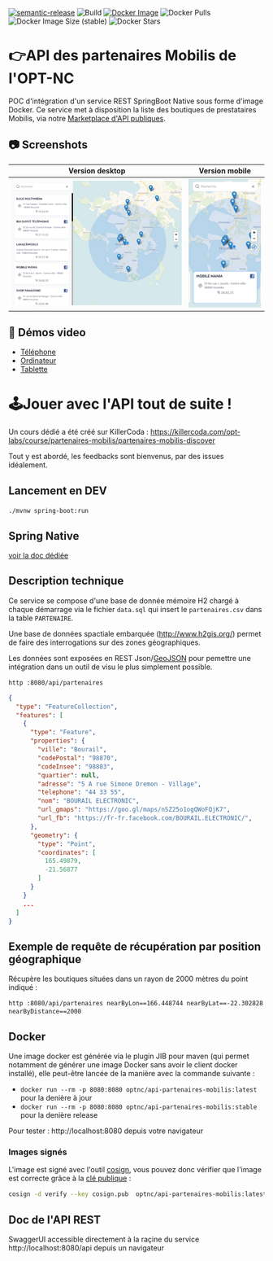 [![semantic-release](https://img.shields.io/badge/%20%20%F0%9F%93%A6%F0%9F%9A%80-semantic--release-e10079.svg)](https://github.com/semantic-release/semantic-release)
![Build](https://github.com/opt-nc/api-partenaires-mobilis/actions/workflows/maven.yml/badge.svg)
[![Docker Image](https://img.shields.io/badge/docker-homepage-blue)](https://hub.docker.com/repository/docker/optnc/api-partenaires-mobilis)
![Docker Pulls](https://img.shields.io/docker/pulls/optnc/api-partenaires-mobilis)
![Docker Image Size (stable)](https://img.shields.io/docker/image-size/optnc/api-partenaires-mobilis/stable)
![Docker Stars](https://img.shields.io/docker/stars/optnc/api-partenaires-mobilis)

# 👉API des partenaires Mobilis de l'OPT-NC

POC d'intégration d'un service REST SpringBoot Native sous forme d'image Docker.
Ce service met à disposition la liste des boutiques de prestataires Mobilis, 
via notre [Marketplace d'API publiques](https://rapidapi.com/opt-nc-opt-nc-default/api/partenaires-mobilis/details).

## 📷 Screenshots

Version desktop                            |  Version mobile
:-----------------------------------------:|:-----------------------------------------:
![screenshot](doc/screenshot-desktop.png) | ![screenshot](doc/screenshot-mobile.png)

## 🎥 Démos video

- [Téléphone](https://youtu.be/hGFMjtgEcxc)
- [Ordinateur](https://youtu.be/e7SbTiNPfWc)
- [Tablette](https://youtu.be/eW1LltvOPC8)

# 🕹️Jouer avec l'API tout de suite !

Un cours dédié a été créé sur KillerCoda : https://killercoda.com/opt-labs/course/partenaires-mobilis/partenaires-mobilis-discover

Tout y est abordé, les feedbacks sont bienvenus, par des issues idéalement.

## Lancement en DEV

`./mvnw spring-boot:run`

## Spring Native

[voir la doc dédiée](BUILD.md)

## Description technique

Ce service se compose d'une base de donnée mémoire H2 chargé à chaque démarrage via le fichier `data.sql` qui insert le 
`partenaires.csv` dans la table `PARTENAIRE`.

Une base de données spactiale embarquée (http://www.h2gis.org/) permet de faire des interrogations sur des zones géographiques.

Les données sont exposées en REST Json/[GeoJSON](https://geojson.org/) pour pemettre une intégration dans un outil de visu le plus simplement possible.

```shell
http :8080/api/partenaires
```
```json
{
  "type": "FeatureCollection",
  "features": [
    {
      "type": "Feature",
      "properties": {
        "ville": "Bourail",
        "codePostal": "98870",
        "codeInsee": "98803",
        "quartier": null,
        "adresse": "5 A rue Simone Dremon - Village",
        "telephone": "44 33 55",
        "nom": "BOURAIL ELECTRONIC",
        "url_gmaps": "https://goo.gl/maps/nSZ25o1ogQWoFQjK7",
        "url_fb": "https://fr-fr.facebook.com/BOURAIL.ELECTRONIC/",
      },
      "geometry": {
        "type": "Point",
        "coordinates": [
          165.49879,
          -21.56877
        ]
      }
    }
    ...
  ]
}
```

## Exemple de requête de récupération par position géographique

Récupère les boutiques situées dans un rayon de 2000 mètres du point indiqué :
```shell
http :8080/api/partenaires nearByLon==166.448744 nearByLat==-22.302828 nearByDistance==2000
```

## Docker

Une image docker est générée via le plugin JIB pour maven (qui permet notamment de générer une image Docker sans avoir le client docker installé), elle peut-être lancée de la manière avec la commande suivante :
- `docker run --rm -p 8080:8080 optnc/api-partenaires-mobilis:latest` pour la denière à jour
- `docker run --rm -p 8080:8080 optnc/api-partenaires-mobilis:stable` pour la denière release

Pour tester : http://localhost:8080 depuis votre navigateur

### Images signés

L'image est signé avec l'outil [cosign](https://docs.sigstore.dev/cosign/installation), vous pouvez donc vérifier que l'image est correcte grâce à la [clé publique](./doc/cosign.pub) :
```bash
cosign -d verify --key cosign.pub  optnc/api-partenaires-mobilis:latest
```

## Doc de l'API REST

SwaggerUI accessible directement à la raçine du service http://localhost:8080/api depuis un navigateur
